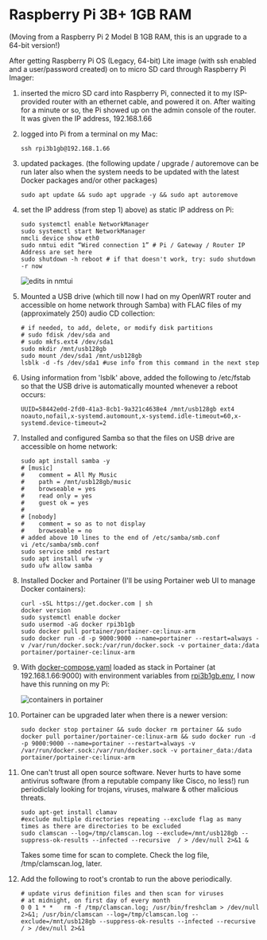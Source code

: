 # Raspberry Pi 3B+ 1GB RAM
(Moving from a Raspberry Pi 2 Model B 1GB RAM, this is an upgrade to a 64-bit version!)

After getting Raspberry Pi OS (Legacy, 64-bit) Lite image (with ssh enabled and a user/password created) on to micro SD card through Raspberry Pi Imager:

1) inserted the micro SD card into Raspberry Pi, connected it to my ISP-provided router with an ethernet cable, and powered it on. After waiting for a minute or so, the Pi showed up on the admin console of the router. It was given the IP address, 192.168.1.66

2) logged into Pi from a terminal on my Mac:

    ```ssh rpi3b1gb@192.168.1.66```

3) updated packages. (the following update / upgrade / autoremove can be run later also when the system needs to be updated with the latest Docker packages and/or other packages)

    ```
    sudo apt update && sudo apt upgrade -y && sudo apt autoremove
    ```

4) set the IP address (from step 1) above) as static IP address on Pi:
    ```
    sudo systemctl enable NetworkManager
    sudo systemctl start NetworkManager
    nmcli device show eth0
    sudo nmtui edit “Wired connection 1” # Pi / Gateway / Router IP Address are set here
    sudo shutdown -h reboot # if that doesn't work, try: sudo shutdown -r now
    ```
    ![edits in nmtui](images/screenshots/nmtui.jpg)
   
6) Mounted a USB drive (which till now I had on my OpenWRT router and accessible on home network through Samba) with FLAC files of my (approximately 250) audio CD collection:
    ```
    # if needed, to add, delete, or modify disk partitions
    # sudo fdisk /dev/sda and
    # sudo mkfs.ext4 /dev/sda1
    sudo mkdir /mnt/usb128gb
    sudo mount /dev/sda1 /mnt/usb128gb
    lsblk -d -fs /dev/sda1 #use info from this command in the next step
    ```

7) Using information from 'lsblk' above, added the following to /etc/fstab so that the USB drive is automatically mounted whenever a reboot occurs:
    ```
    UUID=58442e0d-2fd0-41a3-8cb1-9a321c4638e4 /mnt/usb128gb ext4 noauto,nofail,x-systemd.automount,x-systemd.idle-timeout=60,x-systemd.device-timeout=2
    ```

8) Installed and configured Samba so that the files on USB drive are accessible on home network:
    ```
    sudo apt install samba -y
    # [music]
    #    comment = All My Music
    #    path = /mnt/usb128gb/music
    #    browseable = yes
    #    read only = yes
    #    guest ok = yes
    #
    # [nobody]
    #    comment = so as to not display
    #    browseable = no
    # added above 10 lines to the end of /etc/samba/smb.conf
    vi /etc/samba/smb.conf
    sudo service smbd restart
    sudo apt install ufw -y
    sudo ufw allow samba
    ```
9) Installed Docker and Portainer (I'll be using Portainer web UI to manage Docker containers):
    ```
    curl -sSL https://get.docker.com | sh
    docker version
    sudo systemctl enable docker
    sudo usermod -aG docker rpi3b1gb
    sudo docker pull portainer/portainer-ce:linux-arm
    sudo docker run -d -p 9000:9000 --name=portainer --restart=always -v /var/run/docker.sock:/var/run/docker.sock -v portainer_data:/data portainer/portainer-ce:linux-arm
    ```
10) With [docker-compose.yaml](docker-compose.yaml) loaded as stack in Portainer (at 192.168.1.66:9000) with environment variables from [rpi3b1gb.env](rpi3b1gb.env), I now have this running on my Pi:

    ![containers in portainer](images/screenshots/portainer_3.png)

11) Portainer can be upgraded later when there is a newer version:
    ```
    sudo docker stop portainer && sudo docker rm portainer && sudo docker pull portainer/portainer-ce:linux-arm && sudo docker run -d -p 9000:9000 --name=portainer --restart=always -v /var/run/docker.sock:/var/run/docker.sock -v portainer_data:/data portainer/portainer-ce:linux-arm
    ```
12) One can't trust all open source software. Never hurts to have some antivirus software (from a reputable company like Cisco, no less!) run periodiclaly looking for trojans, viruses, malware & other malicious threats.
    ```
    sudo apt-get install clamav
    #exclude multiple directories repeating --exclude flag as many times as there are directories to be excluded
    sudo clamscan --log=/tmp/clamscan.log --exclude=/mnt/usb128gb --suppress-ok-results --infected --recursive  / > /dev/null 2>&1 &
    ```
    Takes some time for scan to complete. Check the log file, /tmp/clamscan.log, later.
    
13) Add the following to root's crontab to run the above periodically.
    ```
    # update virus definition files and then scan for viruses
    # at midnight, on first day of every month
    0 0 1 * *   rm -f /tmp/clamscan.log; /usr/bin/freshclam > /dev/null 2>&1; /usr/bin/clamscan --log=/tmp/clamscan.log --exclude=/mnt/usb128gb --suppress-ok-results --infected --recursive / > /dev/null 2>&1
    ```    
